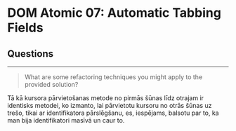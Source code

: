 # DOM Atomic 07: Automatic Tabbing Fields

## Questions

---

> What are some refactoring techniques you might apply to the provided solution?

Tā kā kursora pārvietošanas metode no pirmās šūnas līdz otrajam ir identisks metodei, ko izmanto, lai pārvietotu kursoru no otrās šūnas uz trešo, tikai ar identifikatora pārslēgšanu, es, iespējams, balsotu par to, ka man bija identifikatori masīvā un caur to.
